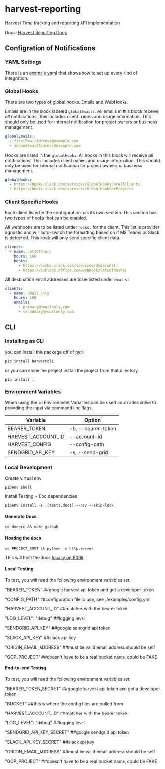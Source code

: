 # harvest-reporting

Harvest Time tracking and reporting API implementation

Docs: [Harvest Reporting Docs](https://taosdevops.github.io/harvest-reporting/)

## Configration of Notifications

### YAML Settings

There is an [example yaml](./examples/config.yaml) that shows how to
set up every kind of integration.

### Global Hooks

There are two types of global hooks. Emails and WebHooks.

Emails are in the block labeled `globalEmails`. All emails in this block receive *all*
notifications. This includes client names and usage information. This should only be
used for internal notification for project owners or business management.

```.yaml
globalEmails:
  - firstEmailAddress@example.com
  - secnodEmailAddress@example.com
```

Hooks are listed in the `globalHooks`. All hooks in this block will receive *all*
notifications. This includes client names and usage information. This should only be
used for internal notification for project owners or business management.

```.yaml
globalHooks:
  - https://hooks.slack.com/services/GlobalHooksForAllClients
  - https://hooks.slack.com/services/GlobalHookForProjects
```

### Client Specific Hooks

Each client listed in the configuration has its own section.
This section has two types of hooks that can be enabled.

All webhooks are to be listed under `hooks:` for the client. This
list is provider agnostic and will auto-switch the formatting based on
if MS Teams or Slack is detected. This hook will only send specific client data.

```.yaml
clients:
  - name: LotsOfHours
    hours: 160
    hooks:
      - https://hooks.slack.com/services/dude/what!
      - https://outlook.office.com/webhook/lotsOfhashes
```

All destination email addresses are to be listed under `emails:`

```.yaml
clients:
  - name: Email Only
    hours: 160
    emails:
      - primary@emailonly.com
      - secondary@emailonly.com
```

## CLI

### Installing as CLI

you can install this package off of pypi

`pip install harvestcli`

or you can clone the project install the project from that directory.

`pip install .`

### Environment Variables

When using the cli Environment Variables can be used as an alternative to
providing the input via command line flags.

| Variable | Option |
| -------- | ------ |
| BEARER_TOKEN | -b, --bearer-token |
| HARVEST_ACCOUNT_ID | --account-id |
| HARVEST_CONFIG | --config-path |
| SENDGRID_API_KEY| -s, --send-grid |

### Local Development

Create virtual env

`pipenv shell`

Install Testing + Doc dependencies

`pipenv install -e .[tests,docs] --dev --skip-lock`

#### Generate Docs

`cd docsrc && make github`

#### Hosting the docs

`cd PROJECT_ROOT && python -m http.server`

This will host the docs [locally on 8000](http://localhost:8000)

#### Local Testing

To test, you will need the following environment variables set:

  "BEARER_TOKEN"          ##google harvest api token and get a developer token

  "CONFIG_PATH"           ##configuration file to use, see ./examples/config.yml

  "HARVEST_ACCOUNT_ID"    ##matches with the bearer token

  "LOG_LEVEL": "debug"    ##logging level

  "SENDGRID_API_KEY"      ##google sendgrid api token

  "SLACK_API_KEY"         ##slack api key

  "ORIGIN_EMAIL_ADDRESS"  ##must be valid email address should be self

  "GCP_PROJECT"           ##doesn't have to be a real bucket name, could be FAKE


#### End-to-end Testing

To test, you will need the following environment variables set:

  "BEARER_TOKEN_SECRET"          ##google harvest api token and get a developer token

  "BUCKET"                       ##this is where the config files are pulled from

  "HARVEST_ACCOUNT_ID"           ##matches with the bearer token

  "LOG_LEVEL": "debug"           ##logging level

  "SENDGRID_API_KEY_SECRET"      ##google sendgrid api token

  "SLACK_API_KEY_SECRET"         ##slack api key

  "ORIGIN_EMAIL_ADDRESS"         ##must be valid email address should be self

  "GCP_PROJECT"                  ##doesn't have to be a real bucket name, could be FAKE
